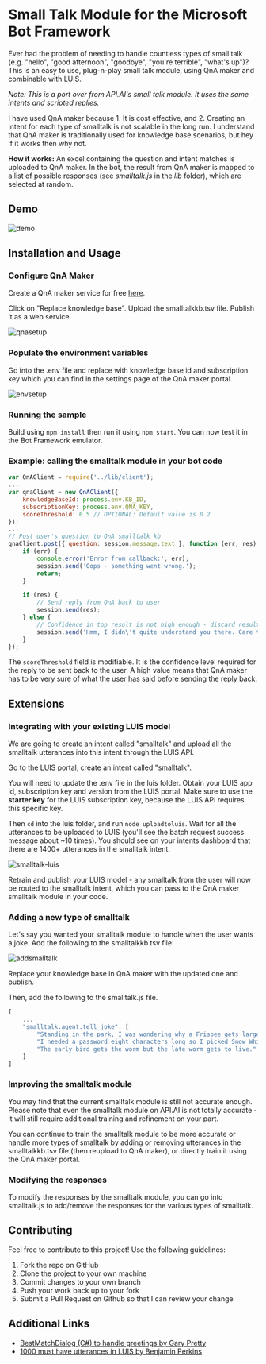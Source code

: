 # Small Talk Module for the Microsoft Bot Framework #
Ever had the problem of needing to handle countless types of small talk (e.g. "hello", "good afternoon", "goodbye", "you're terrible", "what's up")? This is an easy to use, plug-n-play small talk module, using QnA maker and combinable with LUIS. 

*Note: This is a port over from API.AI's small talk module. It uses the same intents and scripted replies.*

I have used QnA maker because 1. It is cost effective, and 2. Creating an intent for each type of smalltalk is not scalable in the long run. I understand that QnA maker is traditionally used for knowledge base scenarios, but hey if it works then why not. 

**How it works:** An excel containing the question and intent matches is uploaded to QnA maker. In the bot, the result from QnA maker is mapped to a list of possible responses (see *smalltalk.js* in the *lib* folder), which are selected at random. 


## Demo ##

![demo](http://i.imgur.com/mxbqRfh.gif)


## Installation and Usage ##

### Configure QnA Maker
Create a QnA maker service for free [here](https://qnamaker.ai).

Click on "Replace knowledge base". Upload the smalltalkkb.tsv file. Publish it as a web service.

![qnasetup](http://i.imgur.com/2ABvOpS.gif)

### Populate the environment variables
Go into the .env file and replace with knowledge base id and subscription key which you can find in the settings page of the QnA maker portal.

![envsetup](http://i.imgur.com/GtzQZ9s.gif)

### Running the sample

Build using `npm install` then run it using `npm start`. You can now test it in the Bot Framework emulator.

### Example: calling the smalltalk module in your bot code 

```js
var QnAClient = require('../lib/client');
...
var qnaClient = new QnAClient({
    knowledgeBaseId: process.env.KB_ID,
    subscriptionKey: process.env.QNA_KEY,
    scoreThreshold: 0.5 // OPTIONAL: Default value is 0.2
});
...
// Post user's question to QnA smalltalk kb
qnaClient.post({ question: session.message.text }, function (err, res) {
    if (err) {
        console.error('Error from callback:', err);
        session.send('Oops - something went wrong.');
        return;
    }

    if (res) {
        // Send reply from QnA back to user
        session.send(res);
    } else {
        // Confidence in top result is not high enough - discard result
        session.send('Hmm, I didn\'t quite understand you there. Care to rephrase?')
    }
});
```

The `scoreThreshold` field is modifiable. It is the confidence level required for the reply to be sent back to the user. A high value means that QnA maker has to be very sure of what the user has said before sending the reply back.


## Extensions ##

### Integrating with your existing LUIS model

We are going to create an intent called "smalltalk" and upload all the smalltalk utterances into this intent through the LUIS API. 

Go to the LUIS portal, create an intent called "smalltalk". 

You will need to update the .env file in the luis folder. Obtain your LUIS app id, subscription key and version from the LUIS portal. Make sure to use the **starter key** for the LUIS subscription key, because the LUIS API requires this specific key.

Then `cd` into the luis folder, and run `node uploadtoluis`. Wait for all the utterances to be uploaded to LUIS (you'll see the batch request success message about ~10 times). You should see on your intents dashboard that there are 1400+ utterances in the smalltalk intent. 

![smalltalk-luis](http://i.imgur.com/tZMQH3H.png)

Retrain and publish your LUIS model - any smalltalk from the user will now be routed to the smalltalk intent, which you can pass to the QnA maker smalltalk module in your code. 

### Adding a new type of smalltalk

Let's say you wanted your smalltalk module to handle when the user wants a joke. Add the following to the smalltalkkb.tsv file:

![addsmalltalk](http://i.imgur.com/Shwnb9e.png)

Replace your knowledge base in QnA maker with the updated one and publish.

Then, add the following to the smalltalk.js file.

```js
[
    ...
    "smalltalk.agent.tell_joke": [
        "Standing in the park, I was wondering why a Frisbee gets larger the closer it gets. Then it hit me.",
        "I needed a password eight characters long so I picked Snow White and the Seven Dwarfs.",
        "The early bird gets the worm but the late worm gets to live."
    ]
]
```

### Improving the smalltalk module

You may find that the current smalltalk module is still not accurate enough. Please note that even the smalltalk module on API.AI is not totally accurate - it will still require additional training and refinement on your part.

You can continue to train the smalltalk module to be more accurate or handle more types of smalltalk by adding or removing utterances in the smalltalkkb.tsv file (then reupload to QnA maker), or directly train it using the QnA maker portal. 

### Modifying the responses

To modify the responses by the smalltalk module, you can go into smalltalk.js to add/remove the responses for the various types of smalltalk. 


## Contributing ##

Feel free to contribute to this project! Use the following guidelines:

1. Fork the repo on GitHub
2. Clone the project to your own machine
3. Commit changes to your own branch
4. Push your work back up to your fork
5. Submit a Pull Request on Github so that I can review your change

## Additional Links ##

- [BestMatchDialog (C#) to handle greetings by Gary Pretty](http://www.garypretty.co.uk/2016/08/01/bestmatchdialog-for-microsoft-bot-framework-now-available-via-nuget/)
- [1000 must have utterances in LUIS by Benjamin Perkins](https://blogs.msdn.microsoft.com/benjaminperkins/2016/12/13/1000-must-have-utterances-for-your-chatbot-using-luis/)
